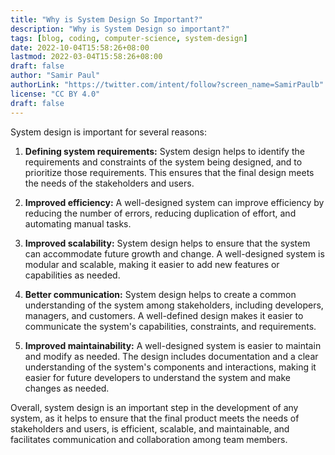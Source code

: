 ```yaml
---
title: "Why is System Design So Important?"
description: "Why is System Design so important?"
tags: [blog, coding, computer-science, system-design]
date: 2022-10-04T15:58:26+08:00
lastmod: 2022-03-04T15:58:26+08:00
draft: false
author: "Samir Paul"
authorLink: "https://twitter.com/intent/follow?screen_name=SamirPaulb"
license: "CC BY 4.0"
draft: false
---
```


System design is important for several reasons:

1. **Defining system requirements:** System design helps to identify the requirements and constraints of the system being designed, and to prioritize those requirements. This ensures that the final design meets the needs of the stakeholders and users.

2. **Improved efficiency:** A well-designed system can improve efficiency by reducing the number of errors, reducing duplication of effort, and automating manual tasks.

3. **Improved scalability:** System design helps to ensure that the system can accommodate future growth and change. A well-designed system is modular and scalable, making it easier to add new features or capabilities as needed.

4. **Better communication:** System design helps to create a common understanding of the system among stakeholders, including developers, managers, and customers. A well-defined design makes it easier to communicate the system's capabilities, constraints, and requirements.

5. **Improved maintainability:** A well-designed system is easier to maintain and modify as needed. The design includes documentation and a clear understanding of the system's components and interactions, making it easier for future developers to understand the system and make changes as needed.

Overall, system design is an important step in the development of any system, as it helps to ensure that the final product meets the needs of stakeholders and users, is efficient, scalable, and maintainable, and facilitates communication and collaboration among team members.



<script async src="https://pagead2.googlesyndication.com/pagead/js/adsbygoogle.js?client=ca-pub-8274401353019049" loading="lazy"
     crossorigin="anonymous"></script>
<!-- Display ads -->
<ins class="adsbygoogle"
     style="display:block"
     data-ad-client="ca-pub-8274401353019049"
     data-ad-slot="5522300086"
     data-ad-format="auto"
     data-full-width-responsive="true"></ins>
<script>
     (adsbygoogle = window.adsbygoogle || []).push({});
</script>